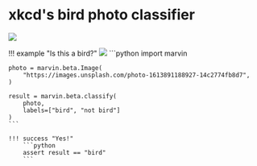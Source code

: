 # xkcd's bird photo classifier

[![](https://imgs.xkcd.com/comics/tasks.png)](https://xkcd.com/1425/)


!!! example "Is this a bird?"
    [![](https://images.unsplash.com/photo-1613891188927-14c2774fb8d7)](https://unsplash.com/photos/green-and-black-humming-bird-eLC1Bd3PLu4)
    ```python
    import marvin

    photo = marvin.beta.Image(
        "https://images.unsplash.com/photo-1613891188927-14c2774fb8d7",
    )

    result = marvin.beta.classify(
        photo,
        labels=["bird", "not bird"]
    )
    ```

    !!! success "Yes!"
        ```python
        assert result == "bird"
        ```